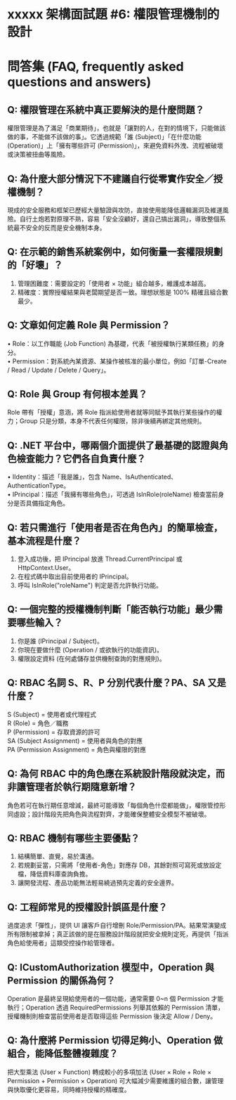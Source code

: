 # xxxxx 架構面試題 #6: 權限管理機制的設計

# 問答集 (FAQ, frequently asked questions and answers)

## Q: 權限管理在系統中真正要解決的是什麼問題？
權限管理是為了滿足「商業期待」，也就是「讓對的人，在對的情境下，只能做該做的事，不能做不該做的事」。它透過規範「誰 (Subject)」「在什麼功能 (Operation)」上「擁有哪些許可 (Permission)」，來避免資料外洩、流程被破壞或決策被扭曲等風險。

## Q: 為什麼大部分情況下不建議自行從零實作安全／授權機制？
現成的安全服務和框架已歷經大量驗證與攻防，直接使用能降低邏輯漏洞及維運風險。自行土炮若對原理不熟，容易「安全沒顧好，還自己搞出漏洞」，導致整個系統最不安全的反而是安全機制本身。

## Q: 在示範的銷售系統案例中，如何衡量一套權限規劃的「好壞」？
1. 管理困難度：需要設定的「使用者 × 功能」組合越多，維護成本越高。  
2. 精確度：實際授權結果與老闆期望是否一致。理想狀態是 100% 精確且組合數最少。

## Q: 文章如何定義 Role 與 Permission？
• Role：以工作職能 (Job Function) 為基礎，代表「被授權執行某類任務」的身分。  
• Permission：對系統內某資源、某操作被核准的最小單位，例如「訂單-Create / Read / Update / Delete / Query」。

## Q: Role 與 Group 有何根本差異？
Role 帶有「授權」意涵，將 Role 指派給使用者就等同賦予其執行某些操作的權力；Group 只是分類，本身不代表任何權限，除非後續再綁定其他規則。

## Q: .NET 平台中，哪兩個介面提供了最基礎的認證與角色檢查能力？它們各自負責什麼？
• IIdentity：描述「我是誰」，包含 Name、IsAuthenticated、AuthenticationType。  
• IPrincipal：描述「我擁有哪些角色」，可透過 IsInRole(roleName) 檢查當前身分是否具備指定角色。

## Q: 若只需進行「使用者是否在角色內」的簡單檢查，基本流程是什麼？
1. 登入成功後，把 IPrincipal 放進 Thread.CurrentPrincipal 或 HttpContext.User。  
2. 在程式碼中取出目前使用者的 IPrincipal。  
3. 呼叫 IsInRole("roleName") 判定是否允許執行功能。

## Q: 一個完整的授權機制判斷「能否執行功能」最少需要哪些輸入？
1. 你是誰 (IPrincipal / Subject)。  
2. 你現在要做什麼 (Operation / 或欲執行的功能資訊)。  
3. 權限設定資料 (在何處儲存並供機制查詢的對應規則)。

## Q: RBAC 名詞 S、R、P 分別代表什麼？PA、SA 又是什麼？
S (Subject) = 使用者或代理程式  
R (Role) = 角色／職務  
P (Permission) = 存取資源的許可  
SA (Subject Assignment) = 使用者與角色的對應  
PA (Permission Assignment) = 角色與權限的對應

## Q: 為何 RBAC 中的角色應在系統設計階段就決定，而非讓管理者於執行期隨意新增？
角色若可在執行期任意增減，最終可能導致「每個角色什麼都能做」，權限管控形同虛設；設計階段先把角色與流程對齊，才能確保整體安全模型不被破壞。

## Q: RBAC 機制有哪些主要優點？
1. 結構簡單、直覺，易於溝通。  
2. 若規劃妥當，只需將「使用者-角色」對應存 DB，其餘對照可寫死或放設定檔，降低資料庫查詢負擔。  
3. 讓開發流程、產品功能無法輕易繞過預先定義的安全邊界。

## Q: 工程師常見的授權設計誤區是什麼？
過度追求「彈性」，提供 UI 讓客戶自行增刪 Role/Permission/PA。結果常演變成所有限制被拿掉；真正該做的是在服務設計階段就把安全規則定死，再提供「指派角色給使用者」這類受控操作給管理者。

## Q: ICustomAuthorization 模型中，Operation 與 Permission 的關係為何？
Operation 是最終呈現給使用者的一個功能，通常需要 0~n 個 Permission 才能執行；Operation 透過 RequiredPermissions 列舉其依賴的 Permission 清單，授權機制則檢查當前使用者是否取得這些 Permission 後決定 Allow / Deny。

## Q: 為什麼將 Permission 切得足夠小、Operation 做組合，能降低整體複雜度？
把大型乘法 (User × Function) 轉成較小的多項加法 (User × Role + Role × Permission + Permission × Operation) 可大幅減少需要維護的組合數，讓管理與快取優化更容易，同時維持授權的精確度。